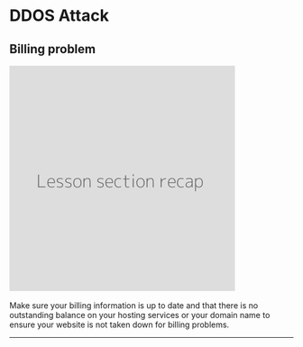 # DDOS Attack

## Billing problem

![](recap.png)


Make sure your billing information is up to date and that there is no outstanding balance on your hosting services or your domain name to ensure your website is not taken down for billing problems.

***